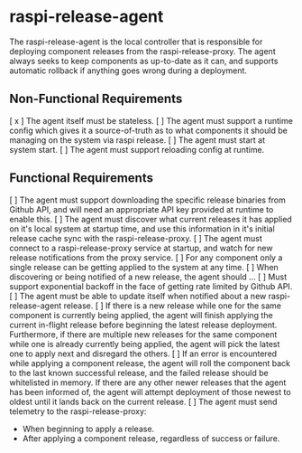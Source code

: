 # raspi-release-agent

The raspi-release-agent is the local controller that is responsible for deploying
component releases from the raspi-release-proxy. The agent always seeks to keep
components as up-to-date as it can, and supports automatic rollback if anything
goes wrong during a deployment.

## Non-Functional Requirements
[ x ] The agent itself must be stateless.
[ ] The agent must support a runtime config which gives it a source-of-truth as to
what components it should be managing on the system via raspi release.
[ ] The agent must start at system start.
[ ] The agent must support reloading config at runtime.

## Functional Requirements
[ ] The agent must support downloading the specific release binaries from Github
API, and will need an appropriate API key provided at runtime to enable this.
[ ] The agent must discover what current releases it has applied on it's local
system at startup time, and use this information in it's initial release cache
sync with the raspi-release-proxy.
[ ] The agent must connect to a raspi-release-proxy service at startup, and watch
for new release notifications from the proxy service.
[ ] For any component only a single release can be getting applied to the system
at any time.
[ ] When discovering or being notified of a new release, the agent should ...
[ ] Must support exponential backoff in the face of getting rate limited by Github API.
[ ] The agent must be able to update itself when notified about a new
raspi-release-agent release.
[ ] If there is a new release while one for the same component is currently being
applied, the agent will finish applying the current in-flight release before
beginning the latest release deployment. Furthermore, if there are multiple new
releases for the same component while one is already currently being applied,
the agent will pick the latest one to apply next and disregard the others.
[ ] If an error is encountered while applying a component release, the agent will
roll the component back to the last known successful release, and the failed
release should be whitelisted in memory. If there are any other newer releases
that the agent has been informed of, the agent will attempt deployment of those
newest to oldest until it lands back on the current release.
[ ] The agent must send telemetry to the raspi-release-proxy:
  + When beginning to apply a release.
  + After applying a component release, regardless of success or failure.
